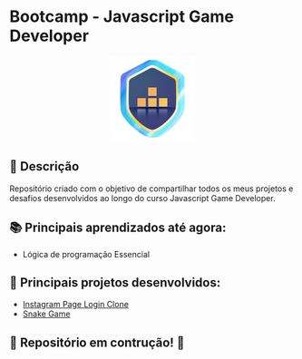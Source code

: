 # Bootcamp - Javascript Game Developer

<p align="center">
  <img src="logo.png" width="150" height="150"/>
</p>

## 🚀 Descrição
Repositório criado com o objetivo de compartilhar todos os meus projetos e desafios desenvolvidos ao longo do curso Javascript Game Developer.

## 📚 Principais aprendizados até agora:
  - Lógica de programação Essencial

## 🔧 Principais projetos desenvolvidos:
  - [Instagram Page Login Clone](https://github.com/kevenalves/Dio-Javascript-Game-Developer/tree/main/LandingPage-Instagram)
  - [Snake Game](https://github.com/kevenalves/Dio-Javascript-Game-Developer/tree/main/Snake-Game)

## 🚧 Repositório em contrução! 🚧